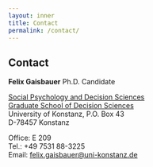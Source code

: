 ```yaml
---
layout: inner
title: Contact
permalink: /contact/
---
```


## Contact


<strong>Felix Gaisbauer</strong>
Ph.D. Candidate

[Social Psychology and Decision Sciences](https://spds.uni-konstanz.de)<br>
[Graduate School of Decision Sciences](https://gsds.uni-kosntanz.de)<br>
University of Konstanz, P.O. Box 43<br>
D-78457 Konstanz

Office: E 209<br>
Tel.: +49 7531 88-3225<br>
Email: [felix.gaisbauer@uni-konstanz.de](mailto:felix.gaisbauer@uni-konstanz.de)


